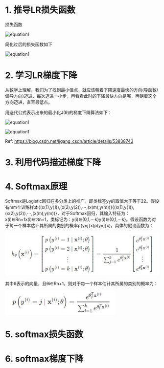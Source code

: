 # 1. 推导LR损失函数

损失函数

  ![equation1](https://github.com/npk123/Algorithm-datawhale/blob/master/images/logistic-loss%20function.jpg)
  
简化过后的损失函数如下
  
  ![equation1](https://github.com/npk123/Algorithm-datawhale/blob/master/images/simplified%20logistic%20loss%20function.png)
  


# 2. 学习LR梯度下降

从数学上理解，我们为了找到最小值点，就应该朝着下降速度最快的方向(导函数/偏导方向)迈进，每次迈进一小步，再看看此时的下降最快方向是哪，再朝着这个方向迈进，直至最低点。

用迭代公式表示出来的最小化J(θ)的梯度下降算法如下：
  
  ![equation1](https://github.com/npk123/Algorithm-datawhale/blob/master/images/%E4%B8%8B%E8%BD%BD1.png)
  
  ![equation1](https://github.com/npk123/Algorithm-datawhale/blob/master/images/%E4%B8%8B%E8%BD%BD2.png)
  
Ref: https://blog.csdn.net/ligang_csdn/article/details/53838743

# 3. 利用代码描述梯度下降

# 4. Softmax原理

Softmax是Logistic回归在多分类上的推广，即类标签yy的取值大于等于22。假设有mm个训练样本{(x(1),y(1)),(x(2),y(2)),⋯,(x(m),y(m))}{(x(1),y(1)),(x(2),y(2)),⋯,(x(m),y(m))}，对于Softmax回归，其输入特征为：x(i)∈Rn+1x(i)∈ℜn+1，类标记为：y(i)∈{0,1,⋯k}y(i)∈{0,1,⋯k}。假设函数为对于每一个样本估计其所属的类别的概率p(y=j∣x)p(y=j∣x)，具体的假设函数为：

![equation1](https://github.com/npk123/datawhale-LHY-ongoing/blob/master/pics/softmax%201.JPG)
  
其中θ表示的向量，且θi∈Rn+1。则对于每一个样本估计其所属的类别的概率为：

![equation1](https://github.com/npk123/datawhale-LHY-ongoing/blob/master/pics/softmax%202.JPG)
  

# 5. softmax损失函数

# 6. softmax梯度下降
